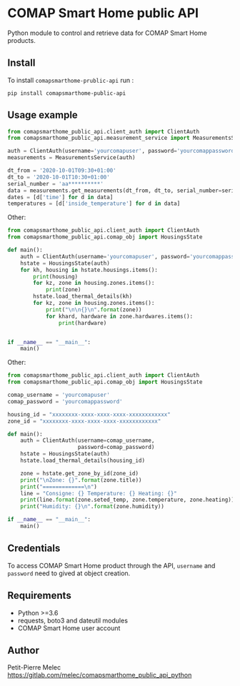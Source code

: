 # COMAP Smart Home public API

Python module to control and retrieve data for COMAP Smart Home products.

## Install

To install `comapsmarthome-prublic-api` run :

    pip install comapsmarthome-public-api
## Usage example

```python
from comapsmarthome_public_api.client_auth import ClientAuth
from comapsmarthome_public_api.measurement_service import MeasurementsService

auth = ClientAuth(username='yourcomapuser', password='yourcomappassword')
measurements = MeasurementsService(auth)

dt_from = '2020-10-01T09:30+01:00'
dt_to = '2020-10-01T10:30+01:00'
serial_number = 'aa**********'
data = measurements.get_measurements(dt_from, dt_to, serial_number=serial_number, measurements=['inside_temperature'])
dates = [d['time'] for d in data]
temperatures = [d['inside_temperature'] for d in data]
```
Other:
```python
from comapsmarthome_public_api.client_auth import ClientAuth
from comapsmarthome_public_api.comap_obj import HousingsState

def main():
    auth = ClientAuth(username='yourcomapuser', password='yourcomappassword')
    hstate = HousingsState(auth)
    for kh, housing in hstate.housings.items():
        print(housing)
        for kz, zone in housing.zones.items():
            print(zone)
        hstate.load_thermal_details(kh)
        for kz, zone in housing.zones.items():
            print("\n\n{}\n".format(zone))
            for khard, hardware in zone.hardwares.items():
                print(hardware)


if __name__ == "__main__":
    main()
```
Other:
```python
from comapsmarthome_public_api.client_auth import ClientAuth
from comapsmarthome_public_api.comap_obj import HousingsState

comap_username = 'yourcomapuser'
comap_password = 'yourcomappassword'

housing_id = "xxxxxxxx-xxxx-xxxx-xxxx-xxxxxxxxxxxx"
zone_id = "xxxxxxxx-xxxx-xxxx-xxxx-xxxxxxxxxxxx"

def main():
    auth = ClientAuth(username=comap_username,
                      password=comap_password)
    hstate = HousingsState(auth)
    hstate.load_thermal_details(housing_id)

    zone = hstate.get_zone_by_id(zone_id)
    print("\nZone: {}".format(zone.title))
    print("=============\n")
    line = "Consigne: {} Temperature: {} Heating: {}"
    print(line.format(zone.seted_temp, zone.temperature, zone.heating))
    print("Humidity: {}\n".format(zone.humidity))

if __name__ == "__main__":
    main()
```
## Credentials

To access COMAP Smart Home product through the API, `username` and `password` need to gived at object creation.

## Requirements

- Python >=3.6
- requests, boto3 and dateutil modules
- COMAP Smart Home user account

## Author
Petit-Pierre Melec
https://gitlab.com/melec/comapsmarthome_public_api_python